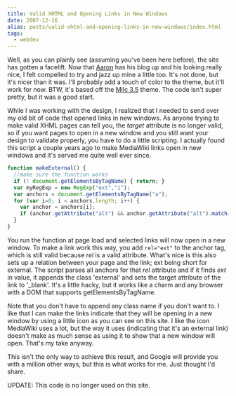 ```yaml
---
title: Valid XHTML and Opening Links in New Windows
date: 2007-12-16
alias: posts/valid-xhtml-and-opening-links-in-new-windows/index.html
tags:
  - webdev
---
```


Well, as you can plainly see (assuming you've been here before), the site has gotten a facelift. Now that [Aaron](http://aaronstaves.com/) has his blog up and his looking really nice, I felt compelled to try and jazz up mine a little too. It's not done, but it's nicer than it was. I'll probably add a touch of color to the theme, but it'll work for now. BTW, it's based off the [Milc 3.5](http://weyland.be/wrdprss/index.php/2006/01/05/wordpress-theme-milc3-35/) theme. The code isn't super pretty, but it was a good start.

While I was working with the design, I realized that I needed to send over my old bit of code that opened links in new windows. As anyone trying to make valid XHML pages can tell you, the *target* attribute is no longer valid, so if you want pages to open in a new window and you still want your design to validate properly, you have to do a little scripting. I actually found this script a couple years ago to make MediaWiki links open in new windows and it's served me quite well ever since.

```js
function makeExternal() {
  //make sure the function works
  if (! document.getElementsByTagName) { return; }
  var myRegExp = new RegExp("ext","i");
  var anchors = document.getElementsByTagName("a");
  for (var i=0; i < anchors.length; i++) {
    var anchor = anchors[i];
    if (anchor.getAttribute("alt") && anchor.getAttribute("alt").match(myRegExp) ) { anchor.className+=" external"; anchor.target="_blank"; }
  }
}
```

You run the function at page load and selected links will now open in a new window. To make a link work this way, you add `rel="ext"` to the anchor tag, which is still valid because *rel* is a valid attribute. What's nice is this also sets up a relation between your page and the link; ext being short for external. The script parses all anchors for that *rel* attribute and if it finds *ext* in value, it appends the class 'external' and sets the target attribute of the link to '_blank'. It's a little hacky, but it works like a charm and any browser with a DOM that supports getElementsByTagName.

Note that you don't have to append any class name if you don't want to. I like that I can make the links indicate that they will be opening in a new window by using a little icon as you can see on this site. I like the icon MediaWiki uses a lot, but the way it uses (indicating that it's an external link) doesn't make as much sense as using it to show that a new window will open. That's my take anyway.

This isn't the only way to achieve this result, and Google will provide you with a million other ways, but this is what works for me. Just thought I'd share.

UPDATE: This code is no longer used on this site.
